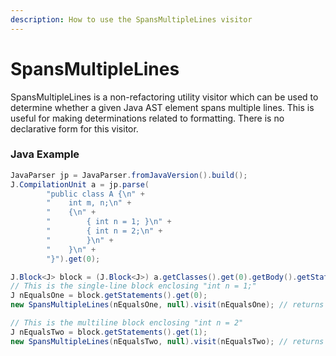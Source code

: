 ```yaml
---
description: How to use the SpansMultipleLines visitor
---
```


# SpansMultipleLines

SpansMultipleLines is a non-refactoring utility visitor which can be used to determine whether a given Java AST element spans multiple lines.
This is useful for making determinations related to formatting.
There is no declarative form for this visitor.

### Java Example

```java
JavaParser jp = JavaParser.fromJavaVersion().build();
J.CompilationUnit a = jp.parse(
        "public class A {\n" +
        "    int m, n;\n" +
        "    {\n" +
        "        { int n = 1; }\n" +
        "        { int n = 2;\n" +
        "        }\n" +
        "    }\n" +
        "}").get(0);

J.Block<J> block = (J.Block<J>) a.getClasses().get(0).getBody().getStatements().get(1);
// This is the single-line block enclosing "int n = 1;"
J nEqualsOne = block.getStatements().get(0);
new SpansMultipleLines(nEqualsOne, null).visit(nEqualsOne); // returns "false"

// This is the multiline block enclosing "int n = 2"
J nEqualsTwo = block.getStatements().get(1);
new SpansMultipleLines(nEqualsTwo, null).visit(nEqualsTwo); // returns "true"
```
